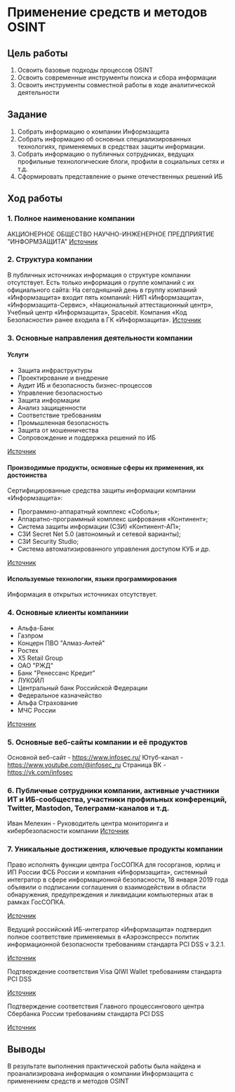 # Применение средств и методов OSINT

## Цель работы

1.  Освоить базовые подходы процессов OSINT
2.  Освоить современные инструменты поиска и сбора информации
3.  Освоить инструменты совместной работы в ходе аналитической деятельности

## Задание

1.  Собрать информацию о компании Информзащита
2.  Собрать информацию об основных специализированных технологиях, применяемых в средствах защиты информации.
3.  Собрать информацию о публичных сотрудниках, ведущих профильные технологические блоги, профили в социальных сетях и т.д.
4.  Сформировать представление о рынке отечественных решений ИБ

## Ход работы

### 1. Полное наименование компании

АКЦИОНЕРНОЕ ОБЩЕСТВО НАУЧНО-ИНЖЕНЕРНОЕ ПРЕДПРИЯТИЕ "ИНФОРМЗАЩИТА"
[Источник](https://sbis.ru/contragents/7702148410/770201001)

### 2. Структура компании

В публичных источниках информация о структуре компании отсутствует.
Есть только информация о группе компаний с их официального сайта:
На сегодняшний день в группу компаний «Информзащита» входит пять компаний: НИП «Информзащита», «Информзащита-Сервис», «Национальный аттестационный центр», Учебный центр «Информзащита», Spacebit. Компания «Код Безопасности» ранее входила в ГК «Информзащита».
[Источник](https://www.infosec.ru/about/company-group/)

### 3. Основные направления деятельности компании

#### Услуги

- Защита инфраструктуры
- Проектирование и внедрение
- Аудит ИБ и безопасность бизнес-процессов
- Управление безопасностью
- Защита информации
- Анализ защищенности
- Соответствие требованиям
- Промышленная безопасность
- Защита от мошенничества
- Сопровождение и поддержка решений по ИБ

[Источник](https://www.infosec.ru/)

#### Производимые продукты, основные сферы их применения, их достоинства

Сертифицированные средства защиты информации компании «Информзащита»:

- Программно-аппаратный комплекс «Соболь»;
- Аппаратно-программный комплекс шифрования «Континент»;
- Cистема защиты информации (СЗИ) «Континент-АП»;
- СЗИ Secret Net 5.0 (автономный и сетевой варианты);
- СЗИ Security Studio;
- Cистема автоматизированного управления доступом КУБ и др.

[Источник](https://www.infosec.ru/)

#### Используемые технологии, языки программирования

Информация в открытых источниках отсутствует.

### 4. Основные клиенты компаниии

- Альфа-Банк
- Газпром
- Концерн ПВО "Алмаз-Антей"
- Ростех
- X5 Retail Group
- ОАО "РЖД"
- Банк "Ренессанс Кредит"
- ЛУКОЙЛ
- Центральный банк Российской Федерации
- Федеральное казначейство
- Альфа Страхование
- МЧС России

[Источник](https://www.infosec.ru/projects/)

### 5. Основные веб-сайты компании и её продуктов

Основной веб-сайт - https://www.infosec.ru/
Ютуб-канал - https://www.youtube.com/@infosec_ru
Страница ВК - https://vk.com/infosec

### 6. Публичные сотрудники компании, активные участники ИТ и ИБ-сообщества, участники профильных конференций, Twitter, Mastodon, Телеграмм-каналов и т.д.

Иван Мелехин - Руководитель центра мониторинга и кибербезопасности компании
[Источник](https://youtu.be/PB9oTLY8B6c)

### 7. Уникальные достижения, ключевые продукты компании

Право исполнять функции центра ГосСОПКА для госорганов, юрлиц и ИП России
ФСБ России и компания «Информзащита», системный интегратор в сфере информационной безопасности, 18 января 2019 года объявили о подписании соглашения о взаимодействии в области обнаружения, предупреждения и ликвидации компьютерных атак в рамках ГосСОПКА.

[Источник](https://www.tadviser.ru/index.php/%D0%9A%D0%BE%D0%BC%D0%BF%D0%B0%D0%BD%D0%B8%D1%8F:%D0%98%D0%BD%D1%84%D0%BE%D1%80%D0%BC%D0%B7%D0%B0%D1%89%D0%B8%D1%82%D0%B0)

Ведущий российский ИБ-интегратор «Информзащита» подтвердил полное соответствие применяемых в «Аэроэкспресс» политик информационной безопасности требованиям стандарта PCI DSS v 3.2.1.

[Источник](https://www.infosec.ru/projects/promyshlennost-i-transport/proekt-po-otsenke-urovnya-sootvetstviya-kompanii-aeroekspress-trebovaniyam-standarta-pci-dss-v-3-2-1/)

Подтверждение соответствия Visa QIWI Wallet требованиям стандарта PCI DSS

[Источник](https://www.infosec.ru/projects/finansy-i-strakhovanie/podtverzhdenie-sootvetstviya-visa-qiwi-wallet-trebovaniyam-standarta-pci-dss/)

Подтверждение соответствия Главного процессингового центра Сбербанка России требованиям стандарта PCI DSS

[Источник](https://www.infosec.ru/projects/finansy-i-strakhovanie/podtverzhdenie-sootvetstviya-glavnogo-protsessingovogo-tsentra-sberbanka-rossii-trebovaniyam-standarta-pci-dss/)

## Выводы

В результате выполнения практической работы была найдена и проанализирована информация о компании Информзащита с применением средств и методов OSINT
